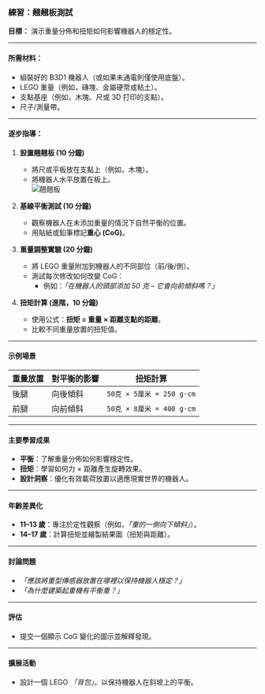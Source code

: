 ### **練習：翹翹板測試**  
**目標：** 演示重量分佈和扭矩如何影響機器人的穩定性。  

---

#### **所需材料：**  
- 組裝好的 B3D1 機器人（或如果未通電則僅使用底盤）。  
- LEGO 重量（例如，磚塊、金屬硬幣或粘土）。  
- 支點基座（例如，木塊、尺或 3D 打印的支點）。  
- 尺子/測量帶。  

---

#### **逐步指導：**  
1. **設置翹翹板 (10 分鐘)**  
   - 將尺或平板放在支點上（例如，木塊）。  
   - 將機器人水平放置在板上。  
   ![翹翹板](https://via.placeholder.com/300x100?text=Fulcrum+Setup)  

2. **基線平衡測試 (10 分鐘)**  
   - 觀察機器人在未添加重量的情況下自然平衡的位置。  
   - 用貼紙或鉛筆標記**重心 (CoG)**。  

3. **重量調整實驗 (20 分鐘)**  
   - 將 LEGO 重量附加到機器人的不同部位（前/後/側）。  
   - 測試每次修改如何改變 CoG：  
     - 例如：*「在機器人的頭部添加 50 克 – 它會向前傾斜嗎？」*  

4. **扭矩計算 (進階，10 分鐘)**  
   - 使用公式：**扭矩 = 重量 × 距離支點的距離**。  
   - 比較不同重量放置的扭矩值。  

---

#### **示例場景**  
| **重量放置** | **對平衡的影響** | **扭矩計算**     |  
|-----------------------|-----------------------|----------------------------|  
| 後腿             | 向後傾斜         | `50克 × 5厘米 = 250 g·cm`     |  
| 前腿            | 向前傾斜          | `50克 × 8厘米 = 400 g·cm`     |  

---

#### **主要學習成果**  
- **平衡**：了解重量分佈如何影響穩定性。  
- **扭矩**：學習如何力 × 距離產生旋轉效果。  
- **設計洞察**：優化有效載荷放置以適應現實世界的機器人。  

---

#### **年齡差異化**  
- **11–13 歲**：專注於定性觀察（例如，*「重的一側向下傾斜」*）。  
- **14–17 歲**：計算扭矩並繪製結果圖（扭矩與距離）。  

---

#### **討論問題**  
- *「應該將重型傳感器放置在哪裡以保持機器人穩定？」*  
- *「為什麼建築起重機有平衡重？」*  

---

#### **評估**  
- 提交一個顯示 CoG 變化的圖示並解釋發現。  

---

#### **擴展活動**  
- 設計一個 LEGO *「背包」*，以保持機器人在斜坡上的平衡。 